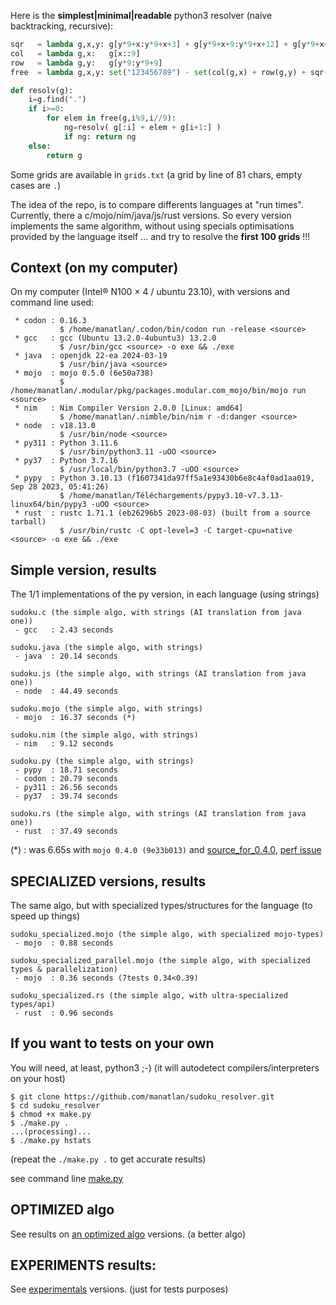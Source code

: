 Here is the **simplest|minimal|readable** python3 resolver (naive backtracking, recursive):

```python
sqr   = lambda g,x,y: g[y*9+x:y*9+x+3] + g[y*9+x+9:y*9+x+12] + g[y*9+x+18:y*9+x+21]
col   = lambda g,x:   g[x::9]
row   = lambda g,y:   g[y*9:y*9+9]
free  = lambda g,x,y: set("123456789") - set(col(g,x) + row(g,y) + sqr(g,(x//3)*3,(y//3)*3))

def resolv(g):
    i=g.find(".")
    if i>=0:
        for elem in free(g,i%9,i//9):
            ng=resolv( g[:i] + elem + g[i+1:] )
            if ng: return ng
    else:
        return g
```


Some grids are available in `grids.txt` (a grid by line of 81 chars, empty cases are `.`)

The idea of the repo, is to compare differents languages at "run times". Currently, there a c/mojo/nim/java/js/rust versions. So every version implements the same algorithm, without using specials optimisations provided by the language itself ... and try to resolve the **first 100 grids** !!!

## Context (on my computer)

On my computer (Intel® N100 × 4 / ubuntu 23.10), with versions and command line used:
```
 * codon : 0.16.3
           $ /home/manatlan/.codon/bin/codon run -release <source>
 * gcc   : gcc (Ubuntu 13.2.0-4ubuntu3) 13.2.0
           $ /usr/bin/gcc <source> -o exe && ./exe
 * java  : openjdk 22-ea 2024-03-19
           $ /usr/bin/java <source>
 * mojo  : mojo 0.5.0 (6e50a738)
           $ /home/manatlan/.modular/pkg/packages.modular.com_mojo/bin/mojo run <source>
 * nim   : Nim Compiler Version 2.0.0 [Linux: amd64]
           $ /home/manatlan/.nimble/bin/nim r -d:danger <source>
 * node  : v18.13.0
           $ /usr/bin/node <source>
 * py311 : Python 3.11.6
           $ /usr/bin/python3.11 -uOO <source>
 * py37  : Python 3.7.16
           $ /usr/local/bin/python3.7 -uOO <source>
 * pypy  : Python 3.10.13 (f1607341da97ff5a1e93430b6e8c4af0ad1aa019, Sep 28 2023, 05:41:26)
           $ /home/manatlan/Téléchargements/pypy3.10-v7.3.13-linux64/bin/pypy3 -uOO <source>
 * rust  : rustc 1.71.1 (eb26296b5 2023-08-03) (built from a source tarball)
           $ /usr/bin/rustc -C opt-level=3 -C target-cpu=native <source> -o exe && ./exe
```


## Simple version, results

The 1/1 implementations of the py version, in each language (using strings)

```
sudoku.c (the simple algo, with strings (AI translation from java one))
 - gcc   : 2.43 seconds

sudoku.java (the simple algo, with strings)
 - java  : 20.14 seconds

sudoku.js (the simple algo, with strings (AI translation from java one))
 - node  : 44.49 seconds

sudoku.mojo (the simple algo, with strings)
 - mojo  : 16.37 seconds (*)

sudoku.nim (the simple algo, with strings)
 - nim   : 9.12 seconds

sudoku.py (the simple algo, with strings)
 - pypy  : 18.71 seconds
 - codon : 20.79 seconds
 - py311 : 26.56 seconds
 - py37  : 39.74 seconds

sudoku.rs (the simple algo, with strings (AI translation from java one))
 - rust  : 37.49 seconds
```

(*) : was 6.65s with `mojo 0.4.0 (9e33b013)` and [source_for_0.4.0](https://github.com/manatlan/sudoku_resolver/blob/mojo_0.4.0/sudoku.mojo), [perf issue](https://github.com/modularml/mojo/issues/1216)

## SPECIALIZED versions, results

The same algo, but with specialized types/structures for the language (to speed up things)

```
sudoku_specialized.mojo (the simple algo, with specialized mojo-types)
 - mojo  : 0.88 seconds

sudoku_specialized_parallel.mojo (the simple algo, with specialized types & parallelization)
 - mojo  : 0.36 seconds (7tests 0.34<0.39)

sudoku_specialized.rs (the simple algo, with ultra-specialized types/api)
 - rust  : 0.96 seconds
```

## If you want to tests on your own

You will need, at least, python3 ;-) (it will autodetect compilers/interpreters on your host)
```
$ git clone https://github.com/manatlan/sudoku_resolver.git
$ cd sudoku_resolver
$ chmod +x make.py
$ ./make.py .
...(processing)...
$ ./make.py hstats
```
(repeat the `./make.py .` to get accurate results)

see command line [make.py](make.md)

## OPTIMIZED algo

See results on [an optimized algo](optimized) versions. (a better algo)

## EXPERIMENTS results:

See [experimentals](experiments) versions. (just for tests purposes)

